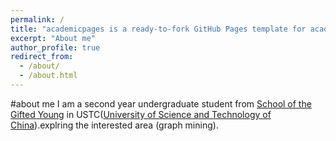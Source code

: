 ```yaml
---
permalink: /
title: "academicpages is a ready-to-fork GitHub Pages template for academic personal websites"
excerpt: "About me"
author_profile: true
redirect_from: 
  - /about/
  - /about.html
---
```


#about me 
I am a second year undergraduate student from [School of the Gifted Young](http://en.scgy.ustc.edu.cn/) in USTC([University of Science and Technology of China](https://www.ustc.edu.cn/)).explring the interested area (graph mining).
